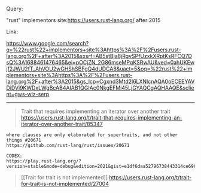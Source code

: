 Query:

"rust" implementors site:https://users.rust-lang.org/ after:2015

Link:

https://www.google.com/search?q=%22rust%22+implementors+site%3Ahttps%3A%2F%2Fusers.rust-lang.org%2F+after%3A2015&sxsrf=AB5stBja8jRgvSPfUzxkXRptKsRFCQ7DsQ%3A1688461476465&ei=pOCjZN_2G86mseMPqKSRwAU&ved=0ahUKEwjf2JWU2fT_AhVOU2wGHShSBFgQ4dUDCA8&uact=5&oq=%22rust%22+implementors+site%3Ahttps%3A%2F%2Fusers.rust-lang.org%2F+after%3A2015&gs_lcp=Cgxnd3Mtd2l6LXNlcnAQA0oECEEYAVDiDVi9KWDxLWgBcAB4AIAB1QGIAc0NkgEFMi45LjGYAQCgAQHAAQE&sclient=gws-wiz-serp


___


> Trait that requires implementing an iterator over another trait
https://users.rust-lang.org/t/trait-that-requires-implementing-an-iterator-over-another-trait/85347

    where clauses are only elaborated for supertraits, and not other things #20671
    https://github.com/rust-lang/rust/issues/20671

    CODEX:
    https://play.rust-lang.org/?version=stable&mode=debug&edition=2021&gist=e1df6daa52796738443314ce696d8bf0


> [[Trait for trait is not implemented]]
https://users.rust-lang.org/t/trait-for-trait-is-not-implemented/27004